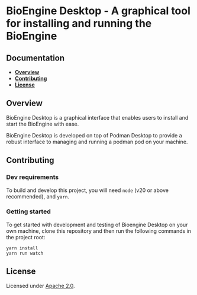 # BioEngine Desktop - A graphical tool for installing and running the BioEngine

## Documentation

- [**Overview**](#overview)
- [**Contributing**](#contributing)
- [**License**](#license)

## Overview

BioEngine Desktop is a graphical interface that enables users to install and start the BioEngine with ease.  

BioEngine Desktop is developed on top of Podman Desktop to provide a robust interface to managing and running a podman pod on your machine. 

## Contributing

### Dev requirements

To build and develop this project, you will need `node` (v20 or above recommended), and `yarn`. 

### Getting started

To get started with development and testing of Bioengine Desktop on your own machine, clone this repository and then run the following commands in the 
project root: 

```terminal
yarn install
yarn run watch
```

## License

Licensed under [Apache 2.0](LICENSE).
